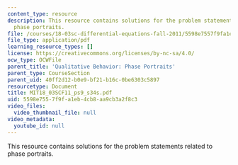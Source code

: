 ```yaml
---
content_type: resource
description: This resource contains solutions for the problem statements related to
  phase portraits.
file: /courses/18-03sc-differential-equations-fall-2011/5598e7557f9fa1eb4cb8aa9cb3a2f8c3_MIT18_03SCF11_ps9_s34s.pdf
file_type: application/pdf
learning_resource_types: []
license: https://creativecommons.org/licenses/by-nc-sa/4.0/
ocw_type: OCWFile
parent_title: 'Qualitative Behavior: Phase Portraits'
parent_type: CourseSection
parent_uid: 40ff2d12-b0e9-bf21-b16c-0be6303c5897
resourcetype: Document
title: MIT18_03SCF11_ps9_s34s.pdf
uid: 5598e755-7f9f-a1eb-4cb8-aa9cb3a2f8c3
video_files:
  video_thumbnail_file: null
video_metadata:
  youtube_id: null
---
```

This resource contains solutions for the problem statements related to phase portraits.